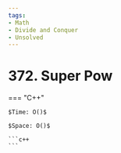 ```yaml
---
tags:
- Math
- Divide and Conquer
- Unsolved
---
```



# 372. Super Pow

=== "C++"

    $Time: O()$

    $Space: O()$

    ```c++
    ```